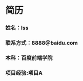 <html>
<head>
</head>
<body>
<h1>简历</h1>
<h3>姓名：lss</h3>
<h3>联系方式：8888@baidu.com</h3>
<h3>本科：百度前端学院</h3>
<h3>项目经验:项目A</h3>
</body>
</html>

